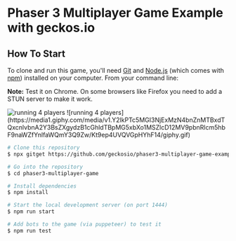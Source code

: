 # Phaser 3 Multiplayer Game Example with geckos.io

## How To Start

To clone and run this game, you'll need [Git](https://git-scm.com) and [Node.js](https://nodejs.org/en/download/) (which comes with [npm](http://npmjs.com)) installed on your computer. From your command line:

**Note:** Test it on Chrome. On some browsers like Firefox you need to add a STUN server to make it work.

<img src="https://media1.giphy.com/media/v1.Y2lkPTc5MGI3NjExMzN4bnZnMTBxdTQxcnlvbnA2Y3BsZXgydzB1cGhldTBpMG5xbXo1MSZlcD12MV9pbnRlcm5hbF9naWZfYnlfaWQmY3Q9Zw/Kt9ep4UVQVGpHYhF14/giphy.gif" alt="running 4 players">
![running 4 players](https://media1.giphy.com/media/v1.Y2lkPTc5MGI3NjExMzN4bnZnMTBxdTQxcnlvbnA2Y3BsZXgydzB1cGhldTBpMG5xbXo1MSZlcD12MV9pbnRlcm5hbF9naWZfYnlfaWQmY3Q9Zw/Kt9ep4UVQVGpHYhF14/giphy.gif)

```bash
# Clone this repository
$ npx gitget https://github.com/geckosio/phaser3-multiplayer-game-example phaser3-multiplayer-game

# Go into the repository
$ cd phaser3-multiplayer-game

# Install dependencies
$ npm install

# Start the local development server (on port 1444)
$ npm run start

# Add bots to the game (via puppeteer) to test it
$ npm run test
```
